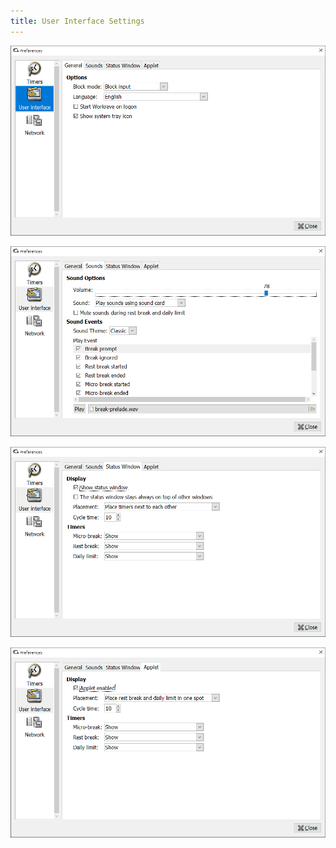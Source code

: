 ```yaml
---
title: User Interface Settings
---
```

![Preferences - UI - General](/images/screenshots/preferences-ui-general.png)

![Preferences - UI - Sounds](/images/screenshots/preferences-ui-sounds.png)

![Preferences - UI - Main Window](/images/screenshots/preferences-ui-status-window.png)

![Preferences - UI - Applet](/images/screenshots/preferences-ui-status-applet.png)
